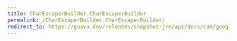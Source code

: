 ```yaml
---
title: CharEscaperBuilder.CharEscaperBuilder
permalink: /CharEscaperBuilder.CharEscaperBuilder/
redirect_to: https://guava.dev/releases/snapshot-jre/api/docs/com/google/common/escape/CharEscaperBuilder.html#CharEscaperBuilder--
---
```

